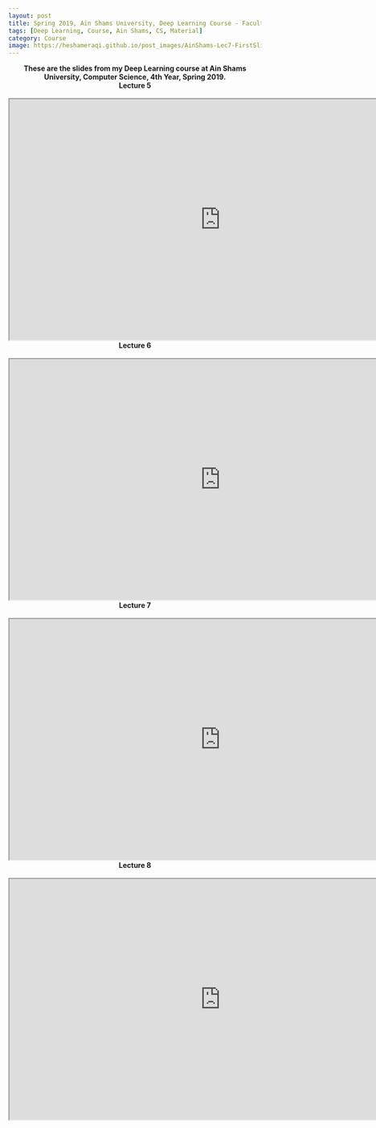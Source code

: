 ```yaml
---
layout: post
title: Spring 2019, Ain Shams University, Deep Learning Course - Faculty of Computer Science, 4th Year
tags: [Deep Learning, Course, Ain Shams, CS, Material]
category: Course
image: https://heshameraqi.github.io/post_images/AinShams-Lec7-FirstSlide.png
---
```


<div dir="ltr" style="text-align: left;" trbidi="on">
<div style="text-align: center;"><b>These are the slides from my Deep Learning course at Ain Shams University, Computer Science, 4th Year, Spring 2019.</b></div>
<div style="text-align: center;"><b>Lecture 5</b></div>
<div style="text-align: center;">
<br /></div>
<div style="text-align: center;">
<iframe height="480" src="https://drive.google.com/file/d/1YiywUwRuo1mHp0I280hvSerzZl786fG8/preview" width="840"></iframe></div>
</div>

<div dir="ltr" style="text-align: left;" trbidi="on">
<div style="text-align: center;"><b>Lecture 6</b></div>
<div style="text-align: center;">
<br /></div>
<div style="text-align: center;">
<iframe height="480" src="https://drive.google.com/file/d/1V2Yj0RrYijMHvnssx6Jk_r9tZ1HhcgOu/preview" width="840"></iframe></div>
</div>

<div dir="ltr" style="text-align: left;" trbidi="on">
<div style="text-align: center;"><b>Lecture 7</b></div>
<div style="text-align: center;">
<br /></div>
<div style="text-align: center;">
<iframe height="480" src="https://drive.google.com/file/d/1s3vnAGRb8EVNTHoB9ye0z5fMJ-XE54dD/preview" width="840"></iframe></div>
</div>

<div dir="ltr" style="text-align: left;" trbidi="on">
<div style="text-align: center;"><b>Lecture 8</b></div>
<div style="text-align: center;">
<br /></div>
<div style="text-align: center;">
<iframe height="480" src="https://drive.google.com/file/d/1DMk-wRAOVZkpSnZSGt1HBdDQLQ-2Q04M/preview" width="840"></iframe></div>
</div>

<!--{% include advertisements.html %}-->
